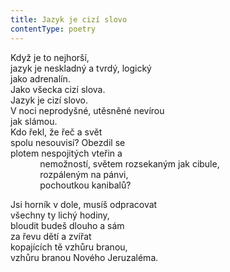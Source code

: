 ```yaml
---
title: Jazyk je cizí slovo
contentType: poetry
---
```


<section>

Když je to nejhorší,  
jazyk je neskladný a tvrdý, logický  
jako adrenalín.  
Jako všecka cizí slova.  
Jazyk je cizí slovo.  
V noci neprodyšné, utěsněné nevírou  
jak slámou.  
Kdo řekl, že řeč a svět  
spolu nesouvisí? Obezdil se  
plotem nespojitých vteřin a  
            nemožností, světem rozsekaným jak cibule,  
            rozpáleným na pánvi,  
            pochoutkou kanibalů?

</section>

<section>

Jsi horník v dole, musíš odpracovat  
všechny ty lichý hodiny,  
bloudit budeš dlouho a sám  
za řevu dětí a zvířat  
kopajících tě vzhůru branou,  
vzhůru branou Nového Jeruzaléma.

</section>

